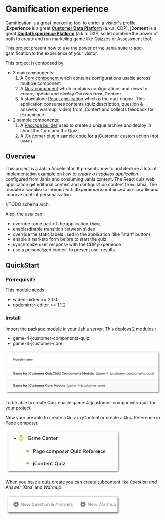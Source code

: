 # Gamification experience
Gamification is a great marketing tool to enrich a visitor's profile. **jExperience** is a great
**[Customer Data Platform][cdp]** (a.k.a. CDP), **jContent** is a great **[Digital Experience Platform][dxp]**
(a.k.a. DXP) so let combine the power of both to create and run marketing game like Quizzes or Assessment tool.

This project present how to use the power of the Jahia suite to add gamification to the experience
of your visitor.

This project is composed by: 
* 3 main components:
    1. A [Core component][core] which contains configurations usable across multiple component
    1. A [Quiz component][quiz] which contains configurations and views to create, update and display
       Quizzes from jContent
    1. A standalone [React application][webapp] which is the quiz engine. This application consumes contents
       (quiz description, question & answers, warmup, video) from jContent and collects feedback for jExperience.
* 2 sample components:   
    1. A [Package builder][package] used to create a unique archive and deploy in shoot the Core and the Quiz
    1. A [jCustomer plugin][jCust-plugin] sample code for a jCustomer custom action (not used)

## Overview
This project is a Jahia Accelerator. It presents how to architecture a lots of implementation example on
*how to create a headless application* configured from Jahia and consuming Jahia content.
The React quiz web application get editorial content and configuration content from Jahia.
The module allow also to interact with jExperience to enhanced user profile and improve content
personalization.

//TODO schema archi



Also, the user can :
* override some part of the application `theme`,
* enable/disable transition between slides
* override the static labels used in the application (like "start" button)
* enable a marketo form before to start the quiz
* synchronize user response with the CDP jExperience
* use a personalized content to present user results

<!-- The jahia Assessment Tool module is an good usage example of this module --> 
## QuickStart
### Prerequisite
This module needs
* widen-picker >= 2.1.0
* codemirror-editor >= 1.1.2

### Install
Import the package module in your Jahia server. This deploys 2 modules :
* game-4-jcustomer-components-quiz
* game-4-jcustomer-core

<img src="./doc/images/100_modules.png" width="600px"/>
  
To be able to create Quiz enable game-4-jcustomer-components-quiz for your project.

Now your are able to create a Quiz in jContent or create a Quiz Reference in Page composer.

<img src="./doc/images/200_contentToCreate.png" width="375px"/>

When you have a quiz create you can create subcontent like *Question and Answer* (Qna) and *Warmup*

<img src="./doc/images/202_subContent.png" width="375px"/>


[100]: doc/images/100_modules.png

[comment]: <> ([200]: doc/images/200_contentToCreate.png)

[comment]: <> ([202]: doc/images/202_subContent.png)

[core]: game-4-jcustomer-core/README.md
[quiz]: game-4-jcustomer-components-quiz/README.md
[webapp]: game-4-jcustomer-components-quiz-react/README.md
[package]: game-4-jcustomer-package/README.md
[jCust-plugin]: game-4-jcustomer-plugin/README.md

[dxp]: https://en.wikipedia.org/wiki/Digital_experience_platform
[cdp]: https://en.wikipedia.org/wiki/Customer_data_platform